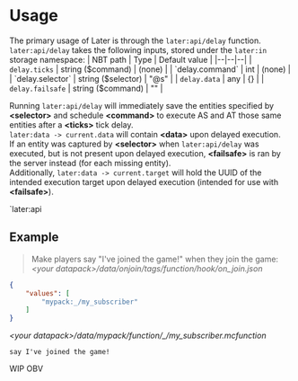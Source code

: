 # Usage
The primary usage of Later is through the `later:api/delay` function. \
`later:api/delay` takes the following inputs, stored under the `later:in` storage namespace:
| NBT path | Type | Default value |
|--|--|--|
| `delay.ticks` | string ($command) | (none) |
| `delay.command` | int | (none) |
| `delay.selector` | string ($selector) | "@s" |
| `delay.data` | any | {} |
| `delay.failsafe` | string ($command) | "" |

Running `later:api/delay` will immediately save the entities specified by **\<selector\>** and schedule **\<command\>** to execute AS and AT those same entities after a **\<ticks\>** tick delay. \
`later:data -> current.data` will contain **\<data\>** upon delayed execution. \
If an entity was captured by **\<selector\>** when `later:api/delay` was executed, but is not present upon delayed execution, **\<failsafe\>** is ran by the server instead (for each missing entity). \
Additionally, `later:data -> current.target` will hold the UUID of the intended execution target upon delayed execution (intended for use with **\<failsafe\>**).

`later:api
## Example
> Make players say "I've joined the game!" when they join the game:
*\<your datapack\>/data/onjoin/tags/function/hook/on_join.json*
```json
{
    "values": [
        "mypack:_/my_subscriber"
    ]
}
```
*\<your datapack\>/data/mypack/function/\_/my\_subscriber.mcfunction*
```mcfunction
say I've joined the game!
```

WIP OBV
